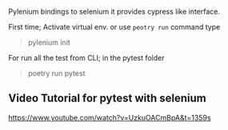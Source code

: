 Pylenium bindings to selenium
it provides cypress like interface. 

First time; 
Activate virtual env. or use `peotry run` command
type 
> pylenium init


For run all the test from CLI;
in the pytest folder 
> poetry run pytest

## Video Tutorial for pytest with selenium
https://www.youtube.com/watch?v=UzkuOACmBpA&t=1359s